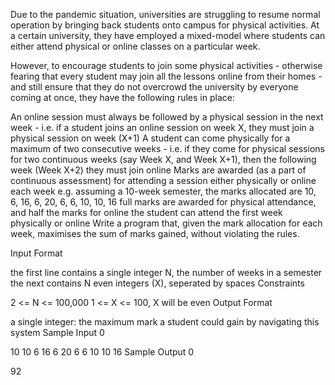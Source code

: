Due to the pandemic situation, universities are struggling to resume normal operation by bringing back students onto campus for physical activities. At a certain university, they have employed a mixed-model where students can either attend physical or online classes on a particular week.

However, to encourage students to join some physical activities - otherwise fearing that every student may join all the lessons online from their homes - and still ensure that they do not overcrowd the university by everyone coming at once, they have the following rules in place:

An online session must always be followed by a physical session in the next week - i.e. if a student joins an online session on week X, they must join a physical session on week (X+1)
A student can come physically for a maximum of two consecutive weeks - i.e. if they come for physical sessions for two continuous weeks (say Week X, and Week X+1), then the following week (Week X+2) they must join online
Marks are awarded (as a part of continuous assessment) for attending a session either physically or online each week
e.g. assuming a 10-week semester, the marks allocated are
10, 6, 16, 6, 20, 6, 6, 10, 10, 16
full marks are awarded for physical attendance, and half the marks for online
the student can attend the first week physically or online
Write a program that, given the mark allocation for each week, maximises the sum of marks gained, without violating the rules.

Input Format

the first line contains a single integer N, the number of weeks in a semester
the next contains N even integers (X), seperated by spaces
Constraints

2 <= N <= 100,000
1 <= X <= 100, X will be even
Output Format

a single integer: the maximum mark a student could gain by navigating this system
Sample Input 0

10
10 6 16 6 20 6 6 10 10 16
Sample Output 0

92